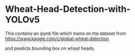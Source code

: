 # Wheat-Head-Detection-with-YOLOv5

This contains an ipynb file which trains on the dataset from 
https://www.kaggle.com/c/global-wheat-detection

and predicts bounding box on wheat heads
